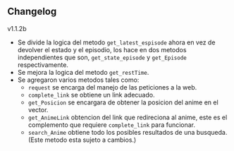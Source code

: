 ## Changelog

v1.1.2b

* Se divide la logica del metodo `get_latest_espisode` ahora en vez de devolver el estado y el episodio, los hace en dos metodos independientes que son, `get_state_episode` y `get_Episode` respectivamente.
* Se mejora la logica del metodo `get_restTime`.
* Se agregaron varios metodos tales como:
  * `request` se encarga del manejo de las peticiones a la web.
  * `complete_link` se obtiene un link adecuado.
  * `get_Posicion` se encargara de obtener la posicion del anime en el vector.
  * `get_AnimeLink` obtencion del link que redireciona al anime, este es el complemento que requiere `complete_link` para funcionar.
  * `search_Anime` obtiene todo los posibles resultados de una busqueda. (Este metodo esta sujeto a cambios.)
